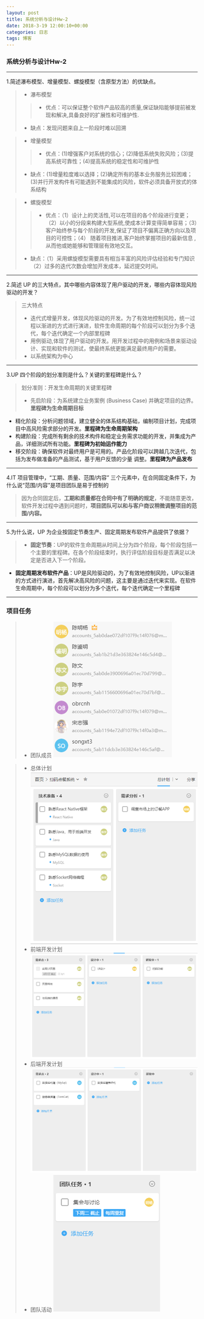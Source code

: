 ```yaml
---
layout: post
title: 系统分析与设计Hw-2
date: 2018-3-19 12:00:10+00:00
categories: 日志
tags: 博客
---
```


### 系统分析与设计Hw-2
------
1.简述瀑布模型、增量模型、螺旋模型（含原型方法）的优缺点。
> - 瀑布模型
>>- 优点：可以保证整个软件产品较高的质量,保证缺陷能够提前被发现和解决,具备良好的扩展性和可维护性.
>- 缺点：发现问题来自上一阶段时难以回溯

>- 增量模型
>>- 优点：(1)增强客户对系统的信心；(2)降低系统失败风险；(3)提高系统可靠性；(4)提高系统的稳定性和可维护性
>- 缺点：(1)增量粒度难以选择；(2)确定所有的基本业务服务比较困难；(3)并行开发构件有可能遇到不能集成的风险，软件必须具备开放式的体系结构

> - 螺旋模型
>>- 优点：（1）设计上的灵活性,可以在项目的各个阶段进行变更；（2）以小的分段来构建大型系统,使成本计算变得简单容易；（3）客户始终参与每个阶段的开发,保证了项目不偏离正确方向以及项目的可控性；（4） 随着项目推进,客户始终掌握项目的最新信息 , 从而他或她能够和管理层有效地交互。
>- 缺点：（1）采用螺旋模型需要具有相当丰富的风险评估经验和专门知识（2）过多的迭代次数会增加开发成本，延迟提交时间。

---------
2.简述 UP 的三大特点，其中哪些内容体现了用户驱动的开发，哪些内容体现风险驱动的开发？
>三大特点
>- 迭代式增量开发，体现风险驱动的开发。为了有效地控制风险，统一过程以渐进的方式进行演进，软件生命周期的每个阶段可以划分为多个迭代，每个迭代确定一个内部里程碑
>- 用例驱动,体现了用户驱动的开发。用开发过程中的用例和场景来驱动设计、实现和软件的测试，使最终系统更能满足最终用户的需要。 
>- 以系统架构为中心 

---------
3.UP 四个阶段的划分准则是什么？关键的里程碑是什么？
>划分准则：开发生命周期的关键里程碑
>- 先启阶段：为系统建立业务案例 (Business Case) 并确定项目的边界。**里程碑为生命周期目标**
- 精化阶段：分析问题领域，建立健全的体系结构基础，编制项目计划，完成项目中高风险需求部分的开发。**里程碑为生命周期架构**
- 构建阶段：完成所有剩余的技术构件和稳定业务需求功能的开发，并集成为产品，详细测试所有功能。**里程碑为初始运作能力**
- 移交阶段：确保软件对最终用户是可用的。产品化阶段可以跨越几次迭代，包括为发布做准备的产品测试，基于用户反馈的少量
调整。**里程碑为产品发布**

---------
4.IT 项目管理中，“工期、质量、范围/内容” 三个元素中，在合同固定条件下，为什么说“范围/内容”是项目团队是易于控制的
>因为合同固定后，**工期和质量都在合同中有了明确的规定**，不能随意更改，软件开发过程中遇到问题时，**项目团队可以和与客户商议稍微调整项目的范围/内容。**

---------
5.为什么说，UP 为企业按固定节奏生产、固定周期发布软件产品提供了依据？
>- **固定节奏**：UP的软件生命周期从时间上分为四个阶段，每个阶段包括一个主要的里程碑。在各个阶段结束时，执行评估阶段目标是否满足以决定是否进入下一个阶段。
- **固定周期发布软件产品**：UP是风险驱动的，为了有效地控制风险，UP以渐进的方式进行演进，首先解决高风险的问题，这主要是通过迭代来实现。在软件生命周期中，每个阶段可以划分为多个迭代，每个迭代确定一个里程碑

---------

### 项目任务

> - 团队成员
> ![Alt text](../_img/团队成员.png)

> - 总体计划![Alt text](../_img/总体计划.png)
> - 前端开发计划![Alt text](../_img/前端计划.png)
> - 后端开发计划![Alt text](../_img/后端计划.png)
> - 团队活动
> ![Alt text](../_img/团队活动.png)
